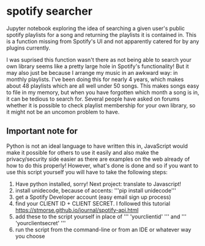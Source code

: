 # spotify searcher

Jupyter notebook exploring the idea of searching a given user's public spotify playlists for a song and returning the playlists it is contained in. This is a function missing from Spotify's UI and not apparently catered for by any plugins currently.

I was suprised this function wasn't there as not being able to search your own library seems like a pretty large hole in Spotify's functionality! But it may also just be because I arrange my music in an awkward way: in monthly playlists. I've been doing this for nearly 4 years, which makes about 48 playlists which are all well under 50 songs. This makes songs easy to file in my memory, but when you have forgotten which month a song is in, it can be tedious to search for. Several people have asked on forums whether it is possible to check playlist membership for your own library, so it might not be an uncomon problem to have.

## Important note for 

Python is not an ideal language to have written this in, JavaScript would make it possible for others to use it easily and also make the privacy/security side easier as there are examples on the web already of how to do this properly! However, what's done is done and so if you want to use this script yourself you will have to take the following steps:

1. Have python installed, sorry! Next project: translate to Javascript!
2. install unidecode, because of accents: '''pip install unidecode''' 
3. get a Spotify Developer account (easy email sign up process)
4. find your CLIENT ID + CLIENT SECRET. I followed this tutorial https://stmorse.github.io/journal/spotify-api.html
5. add these to the script yourself in place of ''' 'yourclientid' ''' and ''' 'yourclientsecret' ''' 
6. run the script from the command-line or from an IDE or whatever way you choose
